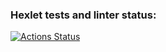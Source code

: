 ### Hexlet tests and linter status:
[![Actions Status](https://github.com/Danil-Vashchenko/layout-designer-project-lvl1/workflows/hexlet-check/badge.svg)](https://github.com/Danil-Vashchenko/layout-designer-project-lvl1/actions)